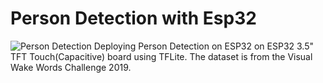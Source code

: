 # Person Detection with Esp32
![Person Detection](esp32person.gif)
Deploying Person Detection on ESP32 on ESP32 3.5" TFT Touch(Capacitive) board using TFLite. The dataset is from the Visual Wake Words Challenge 2019.
